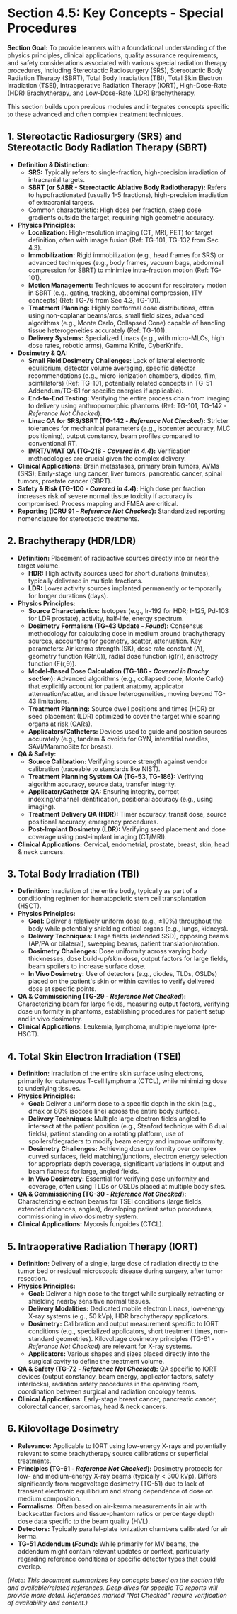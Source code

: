# Section 4.5: Key Concepts - Special Procedures

**Section Goal:** To provide learners with a foundational understanding of the physics principles, clinical applications, quality assurance requirements, and safety considerations associated with various special radiation therapy procedures, including Stereotactic Radiosurgery (SRS), Stereotactic Body Radiation Therapy (SBRT), Total Body Irradiation (TBI), Total Skin Electron Irradiation (TSEI), Intraoperative Radiation Therapy (IORT), High-Dose-Rate (HDR) Brachytherapy, and Low-Dose-Rate (LDR) Brachytherapy.

This section builds upon previous modules and integrates concepts specific to these advanced and often complex treatment techniques.

## 1. Stereotactic Radiosurgery (SRS) and Stereotactic Body Radiation Therapy (SBRT)

*   **Definition & Distinction:**
    *   **SRS:** Typically refers to single-fraction, high-precision irradiation of intracranial targets.
    *   **SBRT (or SABR - Stereotactic Ablative Body Radiotherapy):** Refers to hypofractionated (usually 1-5 fractions), high-precision irradiation of extracranial targets.
    *   Common characteristic: High dose per fraction, steep dose gradients outside the target, requiring high geometric accuracy.
*   **Physics Principles:**
    *   **Localization:** High-resolution imaging (CT, MRI, PET) for target definition, often with image fusion (Ref: TG-101, TG-132 from Sec 4.3).
    *   **Immobilization:** Rigid immobilization (e.g., head frames for SRS) or advanced techniques (e.g., body frames, vacuum bags, abdominal compression for SBRT) to minimize intra-fraction motion (Ref: TG-101).
    *   **Motion Management:** Techniques to account for respiratory motion in SBRT (e.g., gating, tracking, abdominal compression, ITV concepts) (Ref: TG-76 from Sec 4.3, TG-101).
    *   **Treatment Planning:** Highly conformal dose distributions, often using non-coplanar beams/arcs, small field sizes, advanced algorithms (e.g., Monte Carlo, Collapsed Cone) capable of handling tissue heterogeneities accurately (Ref: TG-101).
    *   **Delivery Systems:** Specialized Linacs (e.g., with micro-MLCs, high dose rates, robotic arms), Gamma Knife, CyberKnife.
*   **Dosimetry & QA:**
    *   **Small Field Dosimetry Challenges:** Lack of lateral electronic equilibrium, detector volume averaging, specific detector recommendations (e.g., micro-ionization chambers, diodes, film, scintillators) (Ref: TG-101, potentially related concepts in TG-51 Addendum/TG-61 for specific energies if applicable).
    *   **End-to-End Testing:** Verifying the entire process chain from imaging to delivery using anthropomorphic phantoms (Ref: TG-101, TG-142 - *Reference Not Checked*).
    *   **Linac QA for SRS/SBRT (TG-142 - *Reference Not Checked*):** Stricter tolerances for mechanical parameters (e.g., isocenter accuracy, MLC positioning), output constancy, beam profiles compared to conventional RT.
    *   **IMRT/VMAT QA (TG-218 - *Covered in 4.4*):** Verification methodologies are crucial given the complex delivery.
*   **Clinical Applications:** Brain metastases, primary brain tumors, AVMs (SRS); Early-stage lung cancer, liver tumors, pancreatic cancer, spinal tumors, prostate cancer (SBRT).
*   **Safety & Risk (TG-100 - *Covered in 4.4*):** High dose per fraction increases risk of severe normal tissue toxicity if accuracy is compromised. Process mapping and FMEA are critical.
*   **Reporting (ICRU 91 - *Reference Not Checked*):** Standardized reporting nomenclature for stereotactic treatments.

## 2. Brachytherapy (HDR/LDR)

*   **Definition:** Placement of radioactive sources directly into or near the target volume.
    *   **HDR:** High activity sources used for short durations (minutes), typically delivered in multiple fractions.
    *   **LDR:** Lower activity sources implanted permanently or temporarily for longer durations (days).
*   **Physics Principles:**
    *   **Source Characteristics:** Isotopes (e.g., Ir-192 for HDR; I-125, Pd-103 for LDR prostate), activity, half-life, energy spectrum.
    *   **Dosimetry Formalism (TG-43 Update - *Found*):** Consensus methodology for calculating dose in medium around brachytherapy sources, accounting for geometry, scatter, attenuation. Key parameters: Air kerma strength (SK), dose rate constant (Λ), geometry function (G(r,θ)), radial dose function (g(r)), anisotropy function (F(r,θ)).
    *   **Model-Based Dose Calculation (TG-186 - *Covered in Brachy section*):** Advanced algorithms (e.g., collapsed cone, Monte Carlo) that explicitly account for patient anatomy, applicator attenuation/scatter, and tissue heterogeneities, moving beyond TG-43 limitations.
    *   **Treatment Planning:** Source dwell positions and times (HDR) or seed placement (LDR) optimized to cover the target while sparing organs at risk (OARs).
    *   **Applicators/Catheters:** Devices used to guide and position sources accurately (e.g., tandem & ovoids for GYN, interstitial needles, SAVI/MammoSite for breast).
*   **QA & Safety:**
    *   **Source Calibration:** Verifying source strength against vendor calibration (traceable to standards like NIST).
    *   **Treatment Planning System QA (TG-53, TG-186):** Verifying algorithm accuracy, source data, transfer integrity.
    *   **Applicator/Catheter QA:** Ensuring integrity, correct indexing/channel identification, positional accuracy (e.g., using imaging).
    *   **Treatment Delivery QA (HDR):** Timer accuracy, transit dose, source positional accuracy, emergency procedures.
    *   **Post-Implant Dosimetry (LDR):** Verifying seed placement and dose coverage using post-implant imaging (CT/MRI).
*   **Clinical Applications:** Cervical, endometrial, prostate, breast, skin, head & neck cancers.

## 3. Total Body Irradiation (TBI)

*   **Definition:** Irradiation of the entire body, typically as part of a conditioning regimen for hematopoietic stem cell transplantation (HSCT).
*   **Physics Principles:**
    *   **Goal:** Deliver a relatively uniform dose (e.g., ±10%) throughout the body while potentially shielding critical organs (e.g., lungs, kidneys).
    *   **Delivery Techniques:** Large fields (extended SSD), opposing beams (AP/PA or bilateral), sweeping beams, patient translation/rotation.
    *   **Dosimetry Challenges:** Dose uniformity across varying body thicknesses, dose build-up/skin dose, output factors for large fields, beam spoilers to increase surface dose.
    *   **In Vivo Dosimetry:** Use of detectors (e.g., diodes, TLDs, OSLDs) placed on the patient's skin or within cavities to verify delivered dose at specific points.
*   **QA & Commissioning (TG-29 - *Reference Not Checked*):** Characterizing beam for large fields, measuring output factors, verifying dose uniformity in phantoms, establishing procedures for patient setup and in vivo dosimetry.
*   **Clinical Applications:** Leukemia, lymphoma, multiple myeloma (pre-HSCT).

## 4. Total Skin Electron Irradiation (TSEI)

*   **Definition:** Irradiation of the entire skin surface using electrons, primarily for cutaneous T-cell lymphoma (CTCL), while minimizing dose to underlying tissues.
*   **Physics Principles:**
    *   **Goal:** Deliver a uniform dose to a specific depth in the skin (e.g., dmax or 80% isodose line) across the entire body surface.
    *   **Delivery Techniques:** Multiple large electron fields angled to intersect at the patient position (e.g., Stanford technique with 6 dual fields), patient standing on a rotating platform, use of spoilers/degraders to modify beam energy and improve uniformity.
    *   **Dosimetry Challenges:** Achieving dose uniformity over complex curved surfaces, field matching/junctions, electron energy selection for appropriate depth coverage, significant variations in output and beam flatness for large, angled fields.
    *   **In Vivo Dosimetry:** Essential for verifying dose uniformity and coverage, often using TLDs or OSLDs placed at multiple body sites.
*   **QA & Commissioning (TG-30 - *Reference Not Checked*):** Characterizing electron beams for TSEI conditions (large fields, extended distances, angles), developing patient setup procedures, commissioning in vivo dosimetry system.
*   **Clinical Applications:** Mycosis fungoides (CTCL).

## 5. Intraoperative Radiation Therapy (IORT)

*   **Definition:** Delivery of a single, large dose of radiation directly to the tumor bed or residual microscopic disease during surgery, after tumor resection.
*   **Physics Principles:**
    *   **Goal:** Deliver a high dose to the target while surgically retracting or shielding nearby sensitive normal tissues.
    *   **Delivery Modalities:** Dedicated mobile electron Linacs, low-energy X-ray systems (e.g., 50 kVp), HDR brachytherapy applicators.
    *   **Dosimetry:** Calibration and output measurement specific to IORT conditions (e.g., specialized applicators, short treatment times, non-standard geometries). Kilovoltage dosimetry principles (TG-61 - *Reference Not Checked*) are relevant for X-ray systems.
    *   **Applicators:** Various shapes and sizes placed directly into the surgical cavity to define the treatment volume.
*   **QA & Safety (TG-72 - *Reference Not Checked*):** QA specific to IORT devices (output constancy, beam energy, applicator factors, safety interlocks), radiation safety procedures in the operating room, coordination between surgical and radiation oncology teams.
*   **Clinical Applications:** Early-stage breast cancer, pancreatic cancer, colorectal cancer, sarcomas, head & neck cancers.

## 6. Kilovoltage Dosimetry

*   **Relevance:** Applicable to IORT using low-energy X-rays and potentially relevant to some brachytherapy source calibrations or superficial treatments.
*   **Principles (TG-61 - *Reference Not Checked*):** Dosimetry protocols for low- and medium-energy X-ray beams (typically < 300 kVp). Differs significantly from megavoltage dosimetry (TG-51) due to lack of transient electronic equilibrium and strong dependence of dose on medium composition.
*   **Formalisms:** Often based on air-kerma measurements in air with backscatter factors and tissue-phantom ratios or percentage depth dose data specific to the beam quality (HVL).
*   **Detectors:** Typically parallel-plate ionization chambers calibrated for air kerma.
*   **TG-51 Addendum (*Found*):** While primarily for MV beams, the addendum might contain relevant updates or context, particularly regarding reference conditions or specific detector types that could overlap.

*(Note: This document summarizes key concepts based on the section title and available/related references. Deep dives for specific TG reports will provide more detail. References marked "Not Checked" require verification of availability and content.)*

